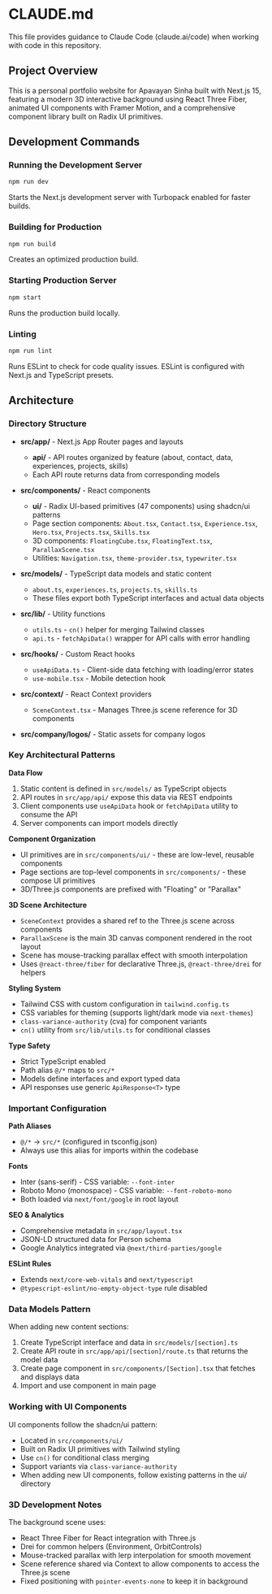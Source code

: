 # CLAUDE.md

This file provides guidance to Claude Code (claude.ai/code) when working with code in this repository.

## Project Overview

This is a personal portfolio website for Apavayan Sinha built with Next.js 15, featuring a modern 3D interactive background using React Three Fiber, animated UI components with Framer Motion, and a comprehensive component library built on Radix UI primitives.

## Development Commands

### Running the Development Server
```bash
npm run dev
```
Starts the Next.js development server with Turbopack enabled for faster builds.

### Building for Production
```bash
npm run build
```
Creates an optimized production build.

### Starting Production Server
```bash
npm start
```
Runs the production build locally.

### Linting
```bash
npm run lint
```
Runs ESLint to check for code quality issues. ESLint is configured with Next.js and TypeScript presets.

## Architecture

### Directory Structure

- **src/app/** - Next.js App Router pages and layouts
  - **api/** - API routes organized by feature (about, contact, data, experiences, projects, skills)
  - Each API route returns data from corresponding models

- **src/components/** - React components
  - **ui/** - Radix UI-based primitives (47 components) using shadcn/ui patterns
  - Page section components: `About.tsx`, `Contact.tsx`, `Experience.tsx`, `Hero.tsx`, `Projects.tsx`, `Skills.tsx`
  - 3D components: `FloatingCube.tsx`, `FloatingText.tsx`, `ParallaxScene.tsx`
  - Utilities: `Navigation.tsx`, `theme-provider.tsx`, `typewriter.tsx`

- **src/models/** - TypeScript data models and static content
  - `about.ts`, `experiences.ts`, `projects.ts`, `skills.ts`
  - These files export both TypeScript interfaces and actual data objects

- **src/lib/** - Utility functions
  - `utils.ts` - `cn()` helper for merging Tailwind classes
  - `api.ts` - `fetchApiData()` wrapper for API calls with error handling

- **src/hooks/** - Custom React hooks
  - `useApiData.ts` - Client-side data fetching with loading/error states
  - `use-mobile.tsx` - Mobile detection hook

- **src/context/** - React Context providers
  - `SceneContext.tsx` - Manages Three.js scene reference for 3D components

- **src/company/logos/** - Static assets for company logos

### Key Architectural Patterns

**Data Flow**
1. Static content is defined in `src/models/` as TypeScript objects
2. API routes in `src/app/api/` expose this data via REST endpoints
3. Client components use `useApiData` hook or `fetchApiData` utility to consume the API
4. Server components can import models directly

**Component Organization**
- UI primitives are in `src/components/ui/` - these are low-level, reusable components
- Page sections are top-level components in `src/components/` - these compose UI primitives
- 3D/Three.js components are prefixed with "Floating" or "Parallax"

**3D Scene Architecture**
- `SceneContext` provides a shared ref to the Three.js scene across components
- `ParallaxScene` is the main 3D canvas component rendered in the root layout
- Scene has mouse-tracking parallax effect with smooth interpolation
- Uses `@react-three/fiber` for declarative Three.js, `@react-three/drei` for helpers

**Styling System**
- Tailwind CSS with custom configuration in `tailwind.config.ts`
- CSS variables for theming (supports light/dark mode via `next-themes`)
- `class-variance-authority` (cva) for component variants
- `cn()` utility from `src/lib/utils.ts` for conditional classes

**Type Safety**
- Strict TypeScript enabled
- Path alias `@/*` maps to `src/*`
- Models define interfaces and export typed data
- API responses use generic `ApiResponse<T>` type

### Important Configuration

**Path Aliases**
- `@/*` → `src/*` (configured in tsconfig.json)
- Always use this alias for imports within the codebase

**Fonts**
- Inter (sans-serif) - CSS variable: `--font-inter`
- Roboto Mono (monospace) - CSS variable: `--font-roboto-mono`
- Both loaded via `next/font/google` in root layout

**SEO & Analytics**
- Comprehensive metadata in `src/app/layout.tsx`
- JSON-LD structured data for Person schema
- Google Analytics integrated via `@next/third-parties/google`

**ESLint Rules**
- Extends `next/core-web-vitals` and `next/typescript`
- `@typescript-eslint/no-empty-object-type` rule disabled

### Data Models Pattern

When adding new content sections:
1. Create TypeScript interface and data in `src/models/[section].ts`
2. Create API route in `src/app/api/[section]/route.ts` that returns the model data
3. Create page component in `src/components/[Section].tsx` that fetches and displays data
4. Import and use component in main page

### Working with UI Components

UI components follow the shadcn/ui pattern:
- Located in `src/components/ui/`
- Built on Radix UI primitives with Tailwind styling
- Use `cn()` for conditional class merging
- Support variants via `class-variance-authority`
- When adding new UI components, follow existing patterns in the ui/ directory

### 3D Development Notes

The background scene uses:
- React Three Fiber for React integration with Three.js
- Drei for common helpers (Environment, OrbitControls)
- Mouse-tracked parallax with lerp interpolation for smooth movement
- Scene reference shared via Context to allow components to access the Three.js scene
- Fixed positioning with `pointer-events-none` to keep it in background
